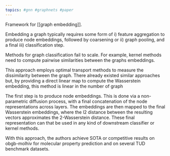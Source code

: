 ```yaml
---
topics: #gnn #graphnets #paper
---
```





Framework for [[graph embedding]].

Embedding a graph typically requires some form of i) feature aggregation to produce node embeddings, followed by coarsening or ii) graph pooling, and a final iii) classification step.

Methods for graph classification fail to scale. For example, kernel methods need to compute pairwise similarities between the graphs embeddings.

This approach employs optimal transport methods to measure the dissimilarity between the graph. There already existed similar approaches but, by providing a direct linear map to compute the Wasserstein embedding, this method is linear in the number of graph

The first step  is to produce node embeddings. This is done via a non-parametric diffusion process, with a final concatenation of the node representations across layers.
The embeddings are then mapped to  the final Wasserstein embeddings, where the l2 distance between the resulting vectors approximates the 2-Wasserstein distance.
These final representation can that be used in any kind of downstream classifier or kernel methods.

With this approach, the authors achieve SOTA or competitive results on obgb-molhiv for molecular property prediction and on several TUD benchmark datasets.
